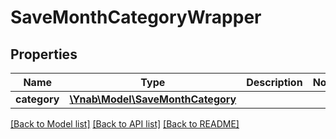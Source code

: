 # SaveMonthCategoryWrapper

## Properties
Name | Type | Description | Notes
------------ | ------------- | ------------- | -------------
**category** | [**\Ynab\Model\SaveMonthCategory**](SaveMonthCategory.md) |  | 

[[Back to Model list]](../README.md#documentation-for-models) [[Back to API list]](../README.md#documentation-for-api-endpoints) [[Back to README]](../README.md)


